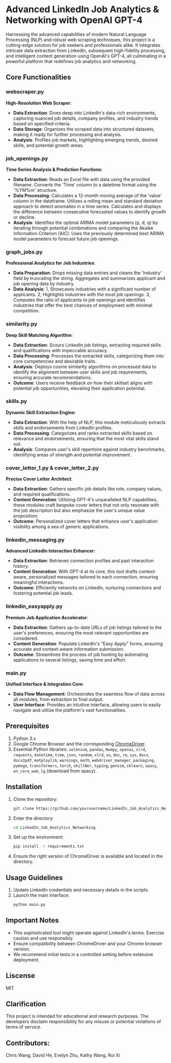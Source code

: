 # Advanced LinkedIn Job Analytics & Networking with OpenAI GPT-4

Harnessing the advanced capabilities of modern Natural Language Processing (NLP) and robust web scraping techniques, this project is a cutting-edge solution for job seekers and professionals alike. It integrates intricate data extraction from LinkedIn, subsequent high-fidelity processing, and intelligent content generation using OpenAI's GPT-4, all culminating in a powerful platform that redefines job analytics and networking.

## Core Functionalities

### webscraper.py
**High-Resolution Web Scraper**:
- **Data Extraction**: Dives deep into LinkedIn's data-rich environments, capturing nuanced job details, company profiles, and industry trends based on specified criteria.
- **Data Storage**: Organizes the scraped data into structured datasets, making it ready for further processing and analysis.
- **Analysis**: Profiles job markets, highlighting emerging trends, desired skills, and potential growth areas.

### job_openings.py
**Time Series Analysis & Prediction Functions**:
- **Data Extraction**: Reads an Excel file with data using the provided filename. Converts the 'Time' column to a datetime format using the '%YM%m' structure.
- **Data Processing**: Calculates a 12-month moving average of the 'value' column in the dataframe. Utilizes a rolling mean and standard deviation approach to detect anomalies in a time series. Calculates and displays the difference between consecutive forecasted values to identify growth or decline.
- **Analysis**: Identifies the optimal ARIMA model parameters (p, d, q) by iterating through potential combinations and comparing the Akaike Information Criterion (AIC). Uses the previously determined best ARIMA model parameters to forecast future job openings.

### graph_jobs.py
**Professional Analytics for Job Industries**:
- **Data Preparation**: Drops missing data entries and cleans the 'Industry' field by truncating the string. Aggregates and summarizes applicant and job opening data by industry.
- **Data Analysis**: 1, Showcases industries with a significant number of applicants. 2, Highlights industries with the most job openings. 3, Computes the ratio of applicants to job openings and identifies industries that offer the best chances of employment with minimal competition.

### similarity.py
**Deep Skill Matching Algorithm**:
- **Data Extraction**: Scours LinkedIn job listings, extracting required skills and qualifications with impeccable accuracy.
- **Data Processing**: Processes the extracted skills, categorizing them into core competencies and desirable traits.
- **Analysis**: Deploys cosine similarity algorithms on processed data to identify the alignment between user skills and job requirements, ensuring accurate recommendations.
- **Outcome**: Users receive feedback on how their skillset aligns with potential job opportunities, elevating their application potential.

### skills.py
**Dynamic Skill Extraction Engine**:
- **Data Extraction**: With the help of NLP, this module meticulously extracts skills and endorsements from LinkedIn profiles.
- **Data Processing**: Categorizes and ranks extracted skills based on relevance and endorsements, ensuring that the most vital skills stand out.
- **Analysis**: Compares user's skill repertoire against industry benchmarks, identifying areas of strength and potential improvement.

### cover_letter_1.py & cover_letter_2.py
**Precise Cover Letter Architect**:
- **Data Extraction**: Gathers specific job details like role, company values, and required qualifications.
- **Content Generation**: Utilizing GPT-4's unparalleled NLP capabilities, these modules craft bespoke cover letters that not only resonate with the job description but also emphasize the user's unique value proposition.
- **Outcome**: Personalized cover letters that enhance user's application visibility among a sea of generic applications.

### linkedin_messaging.py
**Advanced LinkedIn Interaction Enhancer**:
- **Data Extraction**: Retrieves connection profiles and past interaction history.
- **Content Generation**: With GPT-4 at its core, this tool drafts context-aware, personalized messages tailored to each connection, ensuring meaningful interactions.
- **Outcome**: Efficiently networks on LinkedIn, nurturing connections and fostering potential job leads.

### linkedin_easyapply.py
**Premium Job Application Accelerator**:
- **Data Extraction**: Gathers up-to-date URLs of job listings tailored to the user's preferences, ensuring the most relevant opportunities are considered.
- **Content Generation**: Populate LinkedIn's "Easy Apply" forms, ensuring accurate and context-aware information submission.
- **Outcome**: Streamlines the process of job hunting by automating applications to several listings, saving time and effort.

### main.py
**Unified Interface & Integration Core**:
- **Data Flow Management**: Orchestrates the seamless flow of data across all modules, from extraction to final output.
- **User Interface**: Provides an intuitive interface, allowing users to easily navigate and utilize the platform's vast functionalities.

## Prerequisites

1. Python 3.x
2. Google Chrome Browser and the corresponding [ChromeDriver](https://sites.google.com/a/chromium.org/chromedriver/).
3. Essential Python libraries: `selenium`, `pandas`, `Numpy`, `openai`, `xlrd`, `requests`, `datetime`, `time`, `json`, `random`, `xlrd`, `os`, `doc`, `re`, `sys`, `docx`, `docx2pdf`, `matploylib`, `warnings`, `math`, `webdriver_manager`, `packaging`, `pymogo`, `transformers`, `torch`, `skillNer`, `typing`, `gensim`, `sklearn`, `spacy`, `en_core_web_lg` (download from spacy).

## Installation

1. Clone the repository:
   ```bash
   git clone https://github.com/yourusername/LinkedIn_Job_Analytics_Networking.git
2. Enter the directory:
   ```bash
   cd LinkedIn_Job_Analytics_Networking
3. Set up the environment:
   ```bash
   pip install -r requirements.txt
4. Ensure the right version of ChromeDriver is available and located in the directory.

## Usage Guidelines

1. Update LinkedIn credentials and necessary details in the scripts.
2. Launch the main interface:
   ```bash
   python main.py

## Important Notes

- This sophisticated tool might operate against LinkedIn's terms. Exercise caution and use responsibly.
- Ensure compatibility between ChromeDriver and your Chrome browser version.
- We recommend initial tests in a controlled setting before extensive deployment.

## Liscense
MIT

## Clarification
This project is intended for educational and research purposes. The developers disclaim responsibility for any misuse or potential violations of terms of service.

## Contributors:
Chris Wang, David He, Evelyn Zhu, Kathy Wang, Rui Xi
